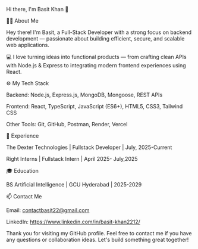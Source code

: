 Hi there, I'm Basit Khan 👋

👨‍💻 About Me

Hey there! I'm Basit, a Full-Stack Developer with a strong focus on backend development — passionate about building efficient, secure, and scalable web applications.

💻 I love turning ideas into functional products — from crafting clean APIs with Node.js & Express to integrating modern frontend experiences using React.

⚙️ My Tech Stack

Backend: Node.js, Express.js, MongoDB, Mongoose, REST APIs

Frontend: React, TypeScript, JavaScript (ES6+), HTML5, CSS3, Tailwind CSS

Other Tools: Git, GitHub, Postman, Render, Vercel

🌟 Experience

The Dexter Technologies | Fullstack Developer | July, 2025-Current

Right Interns | Fullstack Intern | April 2025- July,2025

🎓 Education

BS Artificial Intelligence | GCU Hyderabad | 2025-2029

📫 Contact Me

Email: contactbasit22@gmail.com

LinkedIn: https://www.linkedin.com/in/basit-khan2212/

Thank you for visiting my GitHub profile. Feel free to contact me if you have any questions or collaboration ideas. Let's build something great together!
